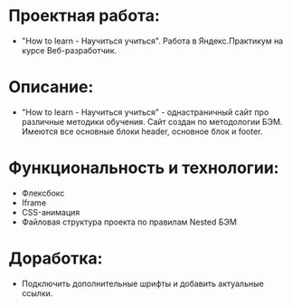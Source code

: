 # Проектная работа:
* "How to learn - Научиться учиться". Работа в Яндекс.Практикум на курсе Веб-разработчик. 

# Описание:
* "How to learn - Научиться учиться" - однастраничный сайт про различные методики обучения. Сайт создан по методологии БЭМ.
Имеются все основные блоки header, основное блок и footer. 

# Функциональность и технологии:
* Флексбокс
* Iframe
* CSS-анимация
* Файловая структура проекта по правилам Nested БЭМ

# Доработка:
* Подключить дополнительные шрифты и добавить актуальные ссылки. 














